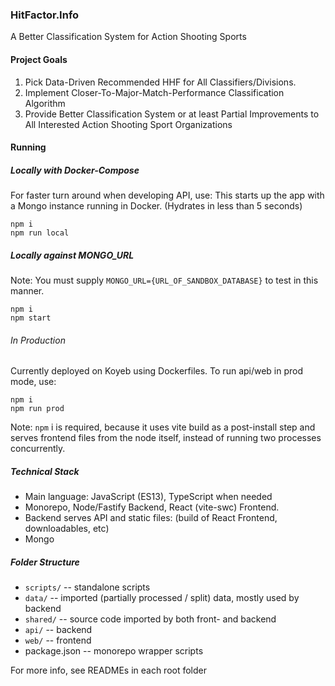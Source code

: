 ### HitFactor.Info

A Better Classification System for Action Shooting Sports

#### Project Goals

1. Pick Data-Driven Recommended HHF for All Classifiers/Divisions.
2. Implement Closer-To-Major-Match-Performance Classification Algorithm 
3. Provide Better Classification System or at least Partial Improvements to All Interested Action Shooting Sport Organizations

#### Running

##### Locally with Docker-Compose
For faster turn around when developing API, use:
This starts up the app with a Mongo instance running in Docker.
(Hydrates in less than 5 seconds)


```
npm i
npm run local
```

##### Locally against MONGO_URL
Note: You must supply `MONGO_URL={URL_OF_SANDBOX_DATABASE}` to test in this manner.

```
npm i
npm start
```

###### In Production

Currently deployed on Koyeb using Dockerfiles. To run api/web in prod mode, use:

```
npm i
npm run prod
```

Note: `npm` i is required, because it uses vite build as a post-install step and serves frontend files from the node itself, instead of running two processes concurrently.

##### Technical Stack

- Main language: JavaScript (ES13), TypeScript when needed
- Monorepo, Node/Fastify Backend, React (vite-swc) Frontend.
- Backend serves API and static files: (build of React Frontend, downloadables, etc)
- Mongo 

##### Folder Structure

- `scripts/` -- standalone scripts
- `data/` -- imported (partially processed / split) data, mostly used by backend
- `shared/` -- source code imported by both front- and backend
- `api/` -- backend
- `web/` -- frontend
- package.json -- monorepo wrapper scripts

For more info, see READMEs in each root folder

